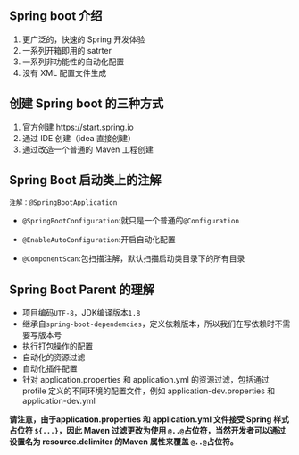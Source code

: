 ## Spring boot 介绍

1. 更广泛的，快速的 Spring 开发体验
2. 一系列开箱即用的 satrter
3. 一系列非功能性的自动化配置
4. 没有 XML 配置文件生成



## 创建 Spring boot 的三种方式

1. 官方创建 https://start.spring.io
2. 通过 IDE 创建（idea 直接创建）
3. 通过改造一个普通的 Maven 工程创建



## Spring Boot 启动类上的注解

`注解：@SpringBootApplication`

* `@SpringBootConfiguration`:就只是一个普通的`@Configuration`

* `@EnableAutoConfiguration`:开启自动化配置
* `@ComponentScan`:包扫描注解，默认扫描启动类目录下的所有目录



## Spring Boot Parent 的理解

* 项目编码`UTF-8`，JDK编译版本`1.8`
* 继承自`spring-boot-dependemcies`，定义依赖版本，所以我们在写依赖时不需要写版本号
* 执行打包操作的配置
* 自动化的资源过滤
* 自动化插件配置
* 针对 application.properties 和 application.yml 的资源过滤，包括通过 profile 定义的不同环境的配置文件，例如 application-dev.properties 和 application-dev.yml

**请注意，由于application.properties 和 application.yml 文件接受 Spring 样式占位符 `${...}`，因此 Maven 过滤更改为使用 `@..@`占位符，当然开发者可以通过设置名为 resource.delimiter 的Maven 属性来覆盖 `@..@`占位符。**